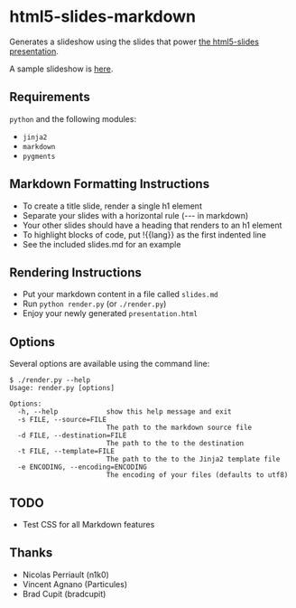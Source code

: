 html5-slides-markdown
=====================

Generates a slideshow using the slides that power
[the html5-slides presentation](http://apirocks.com/html5/html5.html).

A sample slideshow is [here](http://adamzap.com/random/html5-slides-markdown.html).

Requirements
------------

`python` and the following modules:

- `jinja2`
- `markdown`
- `pygments`

Markdown Formatting Instructions
--------------------------------

- To create a title slide, render a single h1 element
- Separate your slides with a horizontal rule (--- in markdown)
- Your other slides should have a heading that renders to an h1 element
- To highlight blocks of code, put !{{lang}} as the first indented line
- See the included slides.md for an example

Rendering Instructions
----------------------

- Put your markdown content in a file called `slides.md`
- Run `python render.py` (or `./render.py`)
- Enjoy your newly generated `presentation.html`

Options
-------

Several options are available using the command line:

    $ ./render.py --help
    Usage: render.py [options]

    Options:
      -h, --help            show this help message and exit
      -s FILE, --source=FILE
                            The path to the markdown source file
      -d FILE, --destination=FILE
                            The path to the to the destination
      -t FILE, --template=FILE
                            The path to the to the Jinja2 template file
      -e ENCODING, --encoding=ENCODING
                            The encoding of your files (defaults to utf8)

TODO
----

- Test CSS for all Markdown features

Thanks
------

- Nicolas Perriault (n1k0)
- Vincent Agnano (Particules)
- Brad Cupit (bradcupit)
